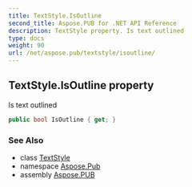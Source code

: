 ```yaml
---
title: TextStyle.IsOutline
second_title: Aspose.PUB for .NET API Reference
description: TextStyle property. Is text outlined
type: docs
weight: 90
url: /net/aspose.pub/textstyle/isoutline/
---
```

## TextStyle.IsOutline property

Is text outlined

```csharp
public bool IsOutline { get; }
```

### See Also

* class [TextStyle](../)
* namespace [Aspose.Pub](../../textstyle/)
* assembly [Aspose.PUB](../../../)


